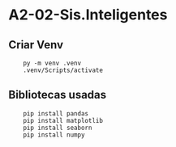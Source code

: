 # A2-02-Sis.Inteligentes

## Criar Venv
``` shell
    py -m venv .venv
    .venv/Scripts/activate
```

## Bibliotecas usadas
``` shell
    pip install pandas
    pip install matplotlib
    pip install seaborn
    pip install numpy 
```